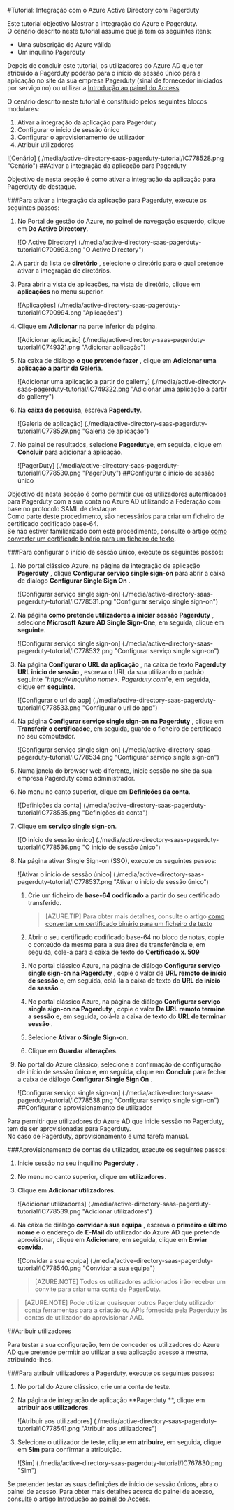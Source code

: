 <properties 
    pageTitle="Tutorial: Integração com o Azure Active Directory com Pagerduty | Microsoft Azure" 
    description="Saiba como utilizar Pagerduty com o Azure Active Directory para permitir o início de sessão único, aprovisionamento automatizado e mais!" 
    services="active-directory" 
    authors="jeevansd"  
    documentationCenter="na" 
    manager="femila"/>
<tags 
    ms.service="active-directory" 
    ms.devlang="na" 
    ms.topic="article" 
    ms.tgt_pltfrm="na" 
    ms.workload="identity" 
    ms.date="09/29/2016" 
    ms.author="jeedes" />

#<a name="tutorial-azure-active-directory-integration-with-pagerduty"></a>Tutorial: Integração com o Azure Active Directory com Pagerduty
  
Este tutorial objectivo Mostrar a integração do Azure e Pagerduty.  
O cenário descrito neste tutorial assume que já tem os seguintes itens:

-   Uma subscrição do Azure válida
-   Um inquilino Pagerduty
  
Depois de concluir este tutorial, os utilizadores do Azure AD que ter atribuído a Pagerduty poderão para o início de sessão único para a aplicação no site da sua empresa Pagerduty (sinal de fornecedor iniciados por serviço no) ou utilizar a [Introdução ao painel do Access](active-directory-saas-access-panel-introduction.md).
  
O cenário descrito neste tutorial é constituído pelos seguintes blocos modulares:

1.  Ativar a integração da aplicação para Pagerduty
2.  Configurar o início de sessão único
3.  Configurar o aprovisionamento de utilizador
4.  Atribuir utilizadores

![Cenário] (./media/active-directory-saas-pagerduty-tutorial/IC778528.png "Cenário")
##<a name="enabling-the-application-integration-for-pagerduty"></a>Ativar a integração da aplicação para Pagerduty
  
Objectivo de nesta secção é como ativar a integração da aplicação para Pagerduty de destaque.

###<a name="to-enable-the-application-integration-for-pagerduty-perform-the-following-steps"></a>Para ativar a integração da aplicação para Pagerduty, execute os seguintes passos:

1.  No Portal de gestão do Azure, no painel de navegação esquerdo, clique em **Do Active Directory**.

    ![O Active Directory] (./media/active-directory-saas-pagerduty-tutorial/IC700993.png "O Active Directory")

2.  A partir da lista de **diretório** , selecione o diretório para o qual pretende ativar a integração de diretórios.

3.  Para abrir a vista de aplicações, na vista de diretório, clique em **aplicações** no menu superior.

    ![Aplicações] (./media/active-directory-saas-pagerduty-tutorial/IC700994.png "Aplicações")

4.  Clique em **Adicionar** na parte inferior da página.

    ![Adicionar aplicação] (./media/active-directory-saas-pagerduty-tutorial/IC749321.png "Adicionar aplicação")

5.  Na caixa de diálogo **o que pretende fazer** , clique em **Adicionar uma aplicação a partir da Galeria**.

    ![Adicionar uma aplicação a partir do gallerry] (./media/active-directory-saas-pagerduty-tutorial/IC749322.png "Adicionar uma aplicação a partir do gallerry")

6.  Na **caixa de pesquisa**, escreva **Pagerduty**.

    ![Galeria de aplicação] (./media/active-directory-saas-pagerduty-tutorial/IC778529.png "Galeria de aplicação")

7.  No painel de resultados, selecione **Pagerduty**e, em seguida, clique em **Concluir** para adicionar a aplicação.

    ![PagerDuty] (./media/active-directory-saas-pagerduty-tutorial/IC778530.png "PagerDuty")
##<a name="configuring-single-sign-on"></a>Configurar o início de sessão único
  
Objectivo de nesta secção é como permitir que os utilizadores autenticados para Pagerduty com a sua conta no Azure AD utilizando a Federação com base no protocolo SAML de destaque.  
Como parte deste procedimento, são necessários para criar um ficheiro de certificado codificado base-64.  
Se não estiver familiarizado com este procedimento, consulte o artigo [como converter um certificado binário para um ficheiro de texto](http://youtu.be/PlgrzUZ-Y1o).

###<a name="to-configure-single-sign-on-perform-the-following-steps"></a>Para configurar o início de sessão único, execute os seguintes passos:

1.  No portal clássico Azure, na página de integração de aplicação **Pagerduty** , clique **Configurar serviço single sign-on** para abrir a caixa de diálogo **Configurar Single Sign On** .

    ![Configurar serviço single sign-on] (./media/active-directory-saas-pagerduty-tutorial/IC778531.png "Configurar serviço single sign-on")

2.  Na página **como pretende utilizadores a iniciar sessão Pagerduty** , selecione **Microsoft Azure AD Single Sign-On**e, em seguida, clique em **seguinte**.

    ![Configurar serviço single sign-on] (./media/active-directory-saas-pagerduty-tutorial/IC778532.png "Configurar serviço single sign-on")

3.  Na página **Configurar o URL da aplicação** , na caixa de texto **Pagerduty URL início de sessão** , escreva o URL da sua utilizando o padrão seguinte "*https://\<inquilino nome\>. Pagerduty.com*"e, em seguida, clique em **seguinte**.

    ![Configurar o url do app] (./media/active-directory-saas-pagerduty-tutorial/IC778533.png "Configurar o url do app")

4.  Na página **Configurar serviço single sign-on na Pagerduty** , clique em **Transferir o certificado**e, em seguida, guarde o ficheiro de certificado no seu computador.

    ![Configurar serviço single sign-on] (./media/active-directory-saas-pagerduty-tutorial/IC778534.png "Configurar serviço single sign-on")

5.  Numa janela do browser web diferente, inicie sessão no site da sua empresa Pagerduty como administrador.

6.  No menu no canto superior, clique em **Definições da conta**.

    ![Definições da conta] (./media/active-directory-saas-pagerduty-tutorial/IC778535.png "Definições da conta")

7.  Clique em **serviço single sign-on**.

    ![O início de sessão único] (./media/active-directory-saas-pagerduty-tutorial/IC778536.png "O início de sessão único")

8.  Na página ativar Single Sign-on (SSO), execute os seguintes passos:

    ![Ativar o início de sessão único] (./media/active-directory-saas-pagerduty-tutorial/IC778537.png "Ativar o início de sessão único")

    1.  Crie um ficheiro de **base-64 codificado** a partir do seu certificado transferido.  

        >[AZURE.TIP] Para obter mais detalhes, consulte o artigo [como converter um certificado binário para um ficheiro de texto](http://youtu.be/PlgrzUZ-Y1o)

    2.  Abrir o seu certificado codificado base-64 no bloco de notas, copie o conteúdo da mesma para a sua área de transferência e, em seguida, cole-a para a caixa de texto do **Certificado x. 509**
    3.  No portal clássico Azure, na página de diálogo **Configurar serviço single sign-on na Pagerduty** , copie o valor de **URL remoto de início de sessão** e, em seguida, colá-la a caixa de texto do **URL de início de sessão** .
    4.  No portal clássico Azure, na página de diálogo **Configurar serviço single sign-on na Pagerduty** , copie o valor **De URL remoto termine a sessão** e, em seguida, colá-la a caixa de texto do **URL de terminar sessão** .
    5.  Selecione **Ativar o Single Sign-on**.
    6.  Clique em **Guardar alterações**.

9.  No portal do Azure clássico, selecione a confirmação de configuração de início de sessão único e, em seguida, clique em **Concluir** para fechar a caixa de diálogo **Configurar Single Sign On** .

    ![Configurar serviço single sign-on] (./media/active-directory-saas-pagerduty-tutorial/IC778538.png "Configurar serviço single sign-on")
##<a name="configuring-user-provisioning"></a>Configurar o aprovisionamento de utilizador
  
Para permitir que utilizadores do Azure AD que inicie sessão no Pagerduty, tem de ser aprovisionadas para Pagerduty.  
No caso de Pagerduty, aprovisionamento é uma tarefa manual.

###<a name="to-provision-a-user-accounts-perform-the-following-steps"></a>Aprovisionamento de contas de utilizador, execute os seguintes passos:

1.  Inicie sessão no seu inquilino **Pagerduty** .

2.  No menu no canto superior, clique em **utilizadores**.

3.  Clique em **Adicionar utilizadores**.

    ![Adicionar utilizadores] (./media/active-directory-saas-pagerduty-tutorial/IC778539.png "Adicionar utilizadores")

4.  Na caixa de diálogo **convidar a sua equipa** , escreva o **primeiro e último nome** e o endereço de **E-Mail** do utilizador do Azure AD que pretende aprovisionar, clique em **Adicionar**e, em seguida, clique em **Enviar convida**.

    ![Convidar a sua equipa] (./media/active-directory-saas-pagerduty-tutorial/IC778540.png "Convidar a sua equipa")

    >[AZURE.NOTE] Todos os utilizadores adicionados irão receber um convite para criar uma conta de PagerDuty.

>[AZURE.NOTE] Pode utilizar quaisquer outros Pagerduty utilizador conta ferramentas para a criação ou APIs fornecida pela Pagerduty às contas de utilizador do aprovisionar AAD.

##<a name="assigning-users"></a>Atribuir utilizadores
  
Para testar a sua configuração, tem de conceder os utilizadores do Azure AD que pretende permitir ao utilizar a sua aplicação acesso à mesma, atribuindo-lhes.

###<a name="to-assign-users-to-pagerduty-perform-the-following-steps"></a>Para atribuir utilizadores a Pagerduty, execute os seguintes passos:

1.  No portal do Azure clássico, crie uma conta de teste.

2.  Na página de integração de aplicação **Pagerduty **, clique em **atribuir aos utilizadores**.

    ![Atribuir aos utilizadores] (./media/active-directory-saas-pagerduty-tutorial/IC778541.png "Atribuir aos utilizadores")

3.  Selecione o utilizador de teste, clique em **atribuir**e, em seguida, clique em **Sim** para confirmar a atribuição.

    ![Sim] (./media/active-directory-saas-pagerduty-tutorial/IC767830.png "Sim")
  
Se pretender testar as suas definições de início de sessão únicos, abra o painel de acesso. Para obter mais detalhes acerca do painel de acesso, consulte o artigo [Introdução ao painel do Access](active-directory-saas-access-panel-introduction.md).